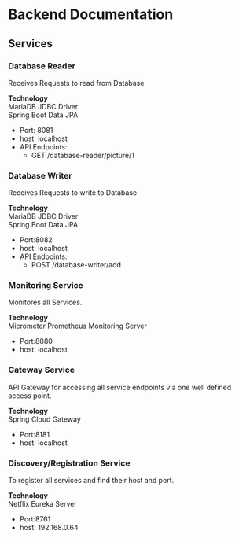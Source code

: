 # Backend Documentation

## Services

### Database Reader
Receives Requests to read from Database  
  
**Technology**  
MariaDB JDBC Driver  
Spring Boot Data JPA  

- Port: 8081
- host: localhost
- API Endpoints: 
    - GET /database-reader/picture/1

### Database Writer
Receives Requests to write to Database  
  
**Technology**  
MariaDB JDBC Driver  
Spring Boot Data JPA  

- Port:8082
- host: localhost
- API Endpoints: 
    - POST /database-writer/add

### Monitoring Service
Monitores all Services.  
  
**Technology**  
Micrometer Prometheus Monitoring Server  

- Port:8080
- host: localhost

### Gateway Service
API Gateway for accessing all service endpoints via one well defined access point.  
  
**Technology**  
Spring Cloud Gateway  
- Port:8181
- host: localhost

### Discovery/Registration Service
To register all services and find their host and port.  
  
**Technology**  
Netflix Eureka Server  

- Port:8761
- host: 192.168.0.64